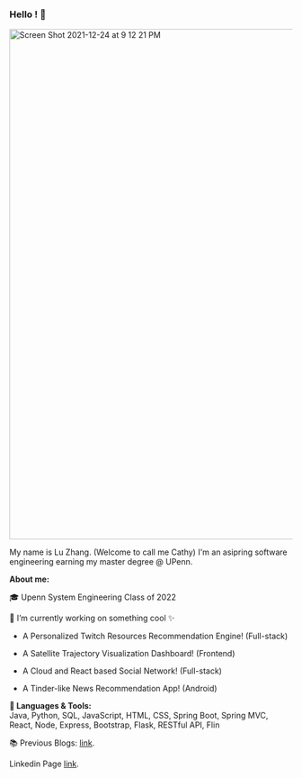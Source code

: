 ### Hello ! 👋
<img width="907" alt="Screen Shot 2021-12-24 at 9 12 21 PM" src="https://user-images.githubusercontent.com/70874534/147375942-0a80a0af-42c1-4723-9800-539e96c422e6.png">

<p>My name is Lu Zhang. (Welcome to call me Cathy) I'm an asipring software engineering earning my master degree @ UPenn. <p/>
<p><strong>About me:</strong><p/>
<p>🎓 Upenn System Engineering Class of 2022<p/> 
<p>🔭 I’m currently working on something cool ✨ <br />
  <ul><li>A Personalized Twitch Resources Recommendation Engine! (Full-stack)</li></ul>
  <ul><li>A Satellite Trajectory Visualization Dashboard! (Frontend)</li></ul>
  <ul><li>A Cloud and React based Social Network! (Full-stack)</li></ul>
  <ul><li>A Tinder-like News Recommendation App! (Android)</li></ul>
    
<p/>
<p><strong>🔧 Languages & Tools:</strong><br />
  Java, Python, SQL, JavaScript, HTML, CSS, Spring Boot, Spring MVC, React, Node, Express, Bootstrap, Flask, RESTful API, Flin
  
<p>📚 Previous Blogs: <a href="https://cuijingnansimona.medium.com/how-hiv-population-distribution-and-gender-differences-affect-our-lives-14cadcae61c5">link</a>.</p>

<p>Linkedin Page <a href="www.linkedin.com/in/luzhang903">link</a>.</p>






<!--
**la-vie-de-chat/la-vie-de-chat** is a ✨ _special_ ✨ repository because its `README.md` (this file) appears on your GitHub profile.

Here are some ideas to get you started:

- 🔭 I’m currently working on ...
- 🌱 I’m currently learning ...
- 👯 I’m looking to collaborate on ...
- 🤔 I’m looking for help with ...
- 💬 Ask me about ...
- 📫 How to reach me: ...
- 😄 Pronouns: ...
- ⚡ Fun fact: ...
-->
